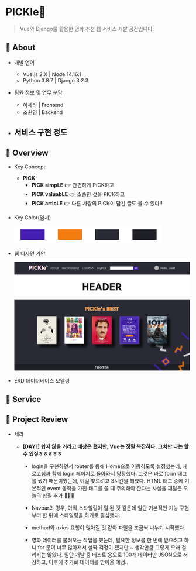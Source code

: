 # PICKle🍕

> Vue와 Django를 활용한 영화 추천 웹 서비스 개발 공간입니다.



## 🌈 About

- 개발 언어
  - Vue.js 2.X | Node 14.16.1
  - Python 3.8.7 | Django 3.2.3
  
  
  
- 팀원 정보 및 업무 분담

  - 이세라 | Frontend
  - 조원영 | Backend



- 서비스 구현 정도
  - 



## 🌟 Overview

- Key Concept
  - **PICK**
    - **PICK simpLE** 👉 간편하게 PICK하고
    - **PICK valuabLE** 👉 소중한 것을 PICK하고
    - **PICK articLE** 👉 다른 사람의 PICK이 담긴 글도 볼 수 있다!!

- Key Color(임시)

  ![image-20210518103909068](etc/README.assets/image-20210518103909068.png)

- 웹 디자인 가안 

  ![image-20210518104109038](etc/README.assets/image-20210518104109038.png)



- ERD 데이터베이스 모델링



## 🚀 Service





## 👀 Project Review

- 세라

  - **[DAY1] 쉽지 않을 거라고 예상은 했지만, Vue는 정말 복잡하다. 그치만 나는 할 수 있짛ㅎㅎㅎㅎㅎ**

    - login을 구현하면서 router를 통해 Home으로 이동하도록 설정했는데, 새로고침과 함께 login 페이지로 돌아와서 당황했다. 그것은 바로 form 태그를 썼기 때문이었는데, 이걸 찾으려고 3시간을 헤멨다. HTML 태그 중에 기본적인 event 동작을 가진 태그를 쓸 때 주의해야 한다는 사실을 깨달은 오늘의 삽질 추가 🔨🙃🤣 

    - Navbar의 경우, 아직 스타일링이 덜 된 것 같은데 일단 기본적인 기능 구현부터 한 뒤에 스타일링을 하기로 결심했다.

    - method와 axios 요청이 많아질 것 같아 파일을 조금씩 나누기 시작했다.

    - 영화 데이터를 불러오는 작업을 했는데, 필요한 정보를 한 번에 받으려고 하니 for 문이 너무 많아져서 살짝 걱정이 됐지만 ~ 생각만큼 그렇게 오래 걸리지는 않았다. 일단 개발 중 테스트 용으로 100개 데이터만 JSON으로 저장하고, 이후에 추가로 데이터를 받아올 예정..
    
      

